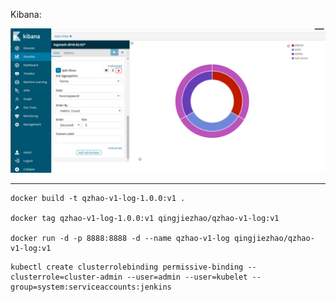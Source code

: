 
Kibana:

![](deployment/kibana_loglevel.png)

---
```
docker build -t qzhao-v1-log-1.0.0:v1 .

docker tag qzhao-v1-log-1.0.0:v1 qingjiezhao/qzhao-v1-log:v1

docker run -d -p 8888:8888 -d --name qzhao-v1-log qingjiezhao/qzhao-v1-log:v1
```

```
kubectl create clusterrolebinding permissive-binding --clusterrole=cluster-admin --user=admin --user=kubelet --group=system:serviceaccounts:jenkins
```

